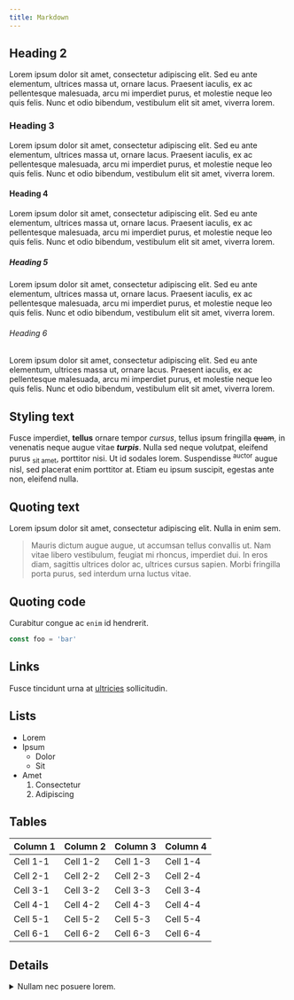 ```yaml
---
title: Markdown
---
```


## Heading 2

Lorem ipsum dolor sit amet, consectetur adipiscing elit. Sed eu ante elementum, ultrices massa ut, ornare lacus. Praesent iaculis, ex ac pellentesque malesuada, arcu mi imperdiet purus, et molestie neque leo quis felis. Nunc et odio bibendum, vestibulum elit sit amet, viverra lorem.

### Heading 3

Lorem ipsum dolor sit amet, consectetur adipiscing elit. Sed eu ante elementum, ultrices massa ut, ornare lacus. Praesent iaculis, ex ac pellentesque malesuada, arcu mi imperdiet purus, et molestie neque leo quis felis. Nunc et odio bibendum, vestibulum elit sit amet, viverra lorem.

#### Heading 4

Lorem ipsum dolor sit amet, consectetur adipiscing elit. Sed eu ante elementum, ultrices massa ut, ornare lacus. Praesent iaculis, ex ac pellentesque malesuada, arcu mi imperdiet purus, et molestie neque leo quis felis. Nunc et odio bibendum, vestibulum elit sit amet, viverra lorem.

##### Heading 5

Lorem ipsum dolor sit amet, consectetur adipiscing elit. Sed eu ante elementum, ultrices massa ut, ornare lacus. Praesent iaculis, ex ac pellentesque malesuada, arcu mi imperdiet purus, et molestie neque leo quis felis. Nunc et odio bibendum, vestibulum elit sit amet, viverra lorem.

###### Heading 6

Lorem ipsum dolor sit amet, consectetur adipiscing elit. Sed eu ante elementum, ultrices massa ut, ornare lacus. Praesent iaculis, ex ac pellentesque malesuada, arcu mi imperdiet purus, et molestie neque leo quis felis. Nunc et odio bibendum, vestibulum elit sit amet, viverra lorem.

## Styling text

Fusce imperdiet, **tellus** ornare tempor _cursus_, tellus ipsum fringilla ~~quam~~, in venenatis neque augue vitae **_turpis_**. Nulla sed neque volutpat, eleifend purus <sub>sit amet</sub>, porttitor nisi. Ut id sodales lorem. Suspendisse <sup>auctor</sup> augue nisl, sed placerat enim porttitor at. Etiam eu ipsum suscipit, egestas ante non, eleifend nulla.

## Quoting text

Lorem ipsum dolor sit amet, consectetur adipiscing elit. Nulla in enim sem.

> Mauris dictum augue augue, ut accumsan tellus convallis ut. Nam vitae libero vestibulum, feugiat mi rhoncus, imperdiet dui. In eros diam, sagittis ultrices dolor ac, ultrices cursus sapien. Morbi fringilla porta purus, sed interdum urna luctus vitae.

## Quoting code

Curabitur congue ac `enim` id hendrerit.

```js
const foo = 'bar'
```

## Links

Fusce tincidunt urna at [ultricies](#_) sollicitudin.

## Lists

- Lorem
- Ipsum
  - Dolor
  - Sit
- Amet
  1. Consectetur
  2. Adipiscing

## Tables

| Column 1 | Column 2 | Column 3 | Column 4 |
| -------- | -------- | -------- | -------- |
| Cell 1-1 | Cell 1-2 | Cell 1-3 | Cell 1-4 |
| Cell 2-1 | Cell 2-2 | Cell 2-3 | Cell 2-4 |
| Cell 3-1 | Cell 3-2 | Cell 3-3 | Cell 3-4 |
| Cell 4-1 | Cell 4-2 | Cell 4-3 | Cell 4-4 |
| Cell 5-1 | Cell 5-2 | Cell 5-3 | Cell 5-4 |
| Cell 6-1 | Cell 6-2 | Cell 6-3 | Cell 6-4 |

## Details

<details>
<summary>Nullam nec posuere lorem.</summary>

Aenean tempor, orci eget ullamcorper luctus, nisl turpis pharetra mauris, sit amet tristique elit orci et sem. Aenean odio purus, suscipit quis accumsan in, blandit at ex.

</details>
